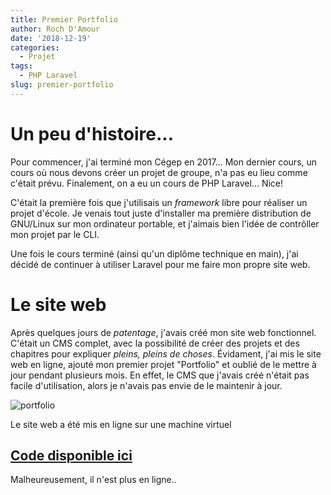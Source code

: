 ```yaml
---
title: Premier Portfolio
author: Roch D'Amour
date: '2018-12-19'
categories:
  - Projet
tags:
  - PHP Laravel
slug: premier-portfolio
---
```


# Un peu d'histoire...

Pour commencer, j'ai terminé mon Cégep en 2017... Mon dernier cours, un cours où nous devons
créer un projet de groupe, n'a pas eu lieu comme c'était prévu. Finalement, on a eu un cours
de PHP Laravel... Nice!

C'était la première fois que j'utilisais un _framework_ libre pour réaliser un projet d'école.
Je venais tout juste d'installer ma première distribution de GNU/Linux sur mon ordinateur portable,
et j'aimais bien l'idée de contrôller mon projet par le CLI.

Une fois le cours terminé (ainsi qu'un diplôme technique en main), j'ai décidé de continuer à utiliser
Laravel pour me faire mon propre site web.

# Le site web

Après quelques jours de _patentage_, j'avais créé mon site web fonctionnel. C'était un CMS complet,
avec la possibilité de créer des projets et des chapitres pour expliquer _pleins, pleins de choses_.
Évidament, j'ai mis le site web en ligne, ajouté mon premier projet "Portfolio" et oublié de le mettre
à jour pendant plusieurs mois. En effet, le CMS que j'avais créé n'était pas facile d'utilisation, alors je
n'avais pas envie de le maintenir à jour.

![portfolio](/images/portfolio.png)

Le site web a été mis en ligne sur une machine virtuel 

## [Code disponible ici](https://github.com/notarock/Portfolio)

Malheureusement, il n'est plus en ligne..
